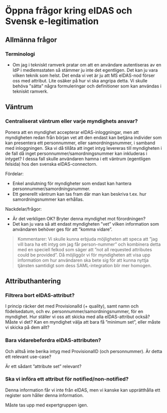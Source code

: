 # Öppna frågor kring eIDAS och Svensk e-legitimation

## Allmänna frågor

### Terminologi

* Om jag i tekniskt ramverk pratar om att en användare autentiseras av en IdP i medlemsstaten så stämmer ju inte det egentligen. Det kan ju vara vilken teknik som helst. Det enda vi vet är ju att MS eIDAS-nod förser oss med attribut. Lite osäker på hur vi ska angripa detta. Vi skulle behöva "sätta" några formuleringar och definitioner som kan användas i tekniskt ramverk.

## Väntrum

### Centraliserat väntrum eller varje myndighets ansvar?

Ponera att en myndighet accepterar eIDAS-inloggningar, men att myndigheten redan från början vet att den endast kan betjäna individer som kan presentera ett personnummer, eller samordningsnummer, i samband med inloggningen. Ska vi då tillåta att inget intyg levereras till myndigheten i de fall då inget personnummer/samordningsnummer kan inkluderas i intyget? I dessa fall skulle användaren hamna i ett väntrum (egentligen felsida) hos den svenska eIDAS-connectorn.Fördelar:
* Enkel anslutning för myndigheter som endast kan hantera personnummer/samordningsnummer.* Ett generellt väntrum kan tas fram där man kan beskriva t.ex. hur samordningsnummer kan erhållas.Nackdelar/frågor:
* Är det verkligen OK? Bryter denna myndighet mot förordningen?
* Det kan ju vara så att endast myndigheten ”vet” vilken information som användaren behöver ges för att ”komma vidare”.> Kommentarer: Vi skulle kunna erbjuda möjligheten att speca att ”jag vill bara ha ett intyg om jag får person-nummer” och kombinera detta med en speciell felkod som säger att ”not all requested attributes could be provided”. Då möjliggör vi för myndigheten att visa upp information om hur användaren ska bete sig för att kunna nyttja tjänsten samtidigt som dess SAML-integration blir mer homogen.

## Attributhantering

### Filtrera bort eIDAS-attribut?

I princip räcker det med ProvisionalId (+ quality), samt namn och födelsedatum, och ev. personnummer/samordningsnummer, för en myndighet. Hur ställer vi oss att skicka med alla eIDAS-attribut också? Måste vi det? Kan en myndighet välja att bara få ”minimum set”, eller måste vi skicka på dem allt?

### Bara vidarebefordra eIDAS-attributen?

Och alltså inte berika intyg med ProvisionalID (och personnummer). Är detta ett relevant use-case?Är ett sådant ”attribute set” relevant?


### Ska vi införa ett attribut för notified/non-notified?

Denna information får vi inte från eIDAS, men vi kanske kan upprätthålla ett register som håller denna information.

Måste tas upp med expertgruppen igen.


